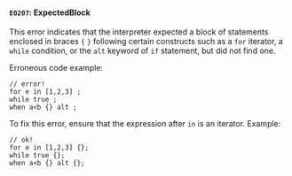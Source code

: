 #### `E0207`: ExpectedBlock

This error indicates that the interpreter expected a block of statements enclosed in braces `{` `}` following certain constructs such as a `for` iterator, a `while` condition, or the `alt` keyword of `if` statement, but did not find one.

Erroneous code example:
```
// error!
for e in [1,2,3] ;
while true ;
when a<b {} alt ;
```

To fix this error, ensure that the expression after `in` is an iterator. Example:

```
// ok!
for e in [1,2,3] {};
while true {};
when a<b {} alt {};

```
